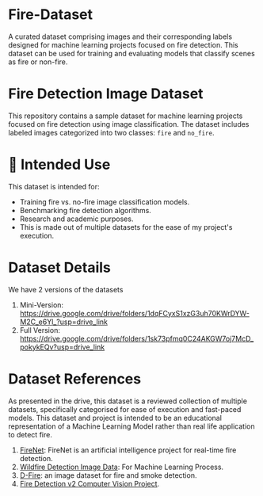 # Fire-Dataset
A curated dataset comprising images and their corresponding labels designed for machine learning projects focused on fire detection. This dataset can be used for training and evaluating models that classify scenes as fire or non-fire.

# Fire Detection Image Dataset

This repository contains a sample dataset for machine learning projects focused on fire detection using image classification. The dataset includes labeled images categorized into two classes: `fire` and `no_fire`.

# 🧠 Intended Use

This dataset is intended for:

- Training fire vs. no-fire image classification models.
- Benchmarking fire detection algorithms.
- Research and academic purposes.
- This is made out of multiple datasets for the ease of my project's execution.

# Dataset Details

We have 2 versions of the datasets
  1. Mini-Version:  https://drive.google.com/drive/folders/1dqFCyxS1xzG3uh70KWrDYW-M2C_e6Yl_?usp=drive_link
  2. Full Version: https://drive.google.com/drive/folders/1sk73pfmq0C24AKGW7oj7McD_pokykEQv?usp=drive_link
     
# Dataset References

As presented in the drive, this dataset is a reviewed collection of multiple datasets, specifically categorised for ease of execution and fast-paced models. This dataset and project is intended to be an educational representation of a Machine Learning Model rather than real life application to detect fire.

1. [FireNet](https://github.com/OlafenwaMoses/FireNET/): FireNet is an artificial intelligence project for real-time fire detection.
2. [Wildfire Detection Image Data](https://www.kaggle.com/datasets/brsdincer/wildfire-detection-image-data): For Machine Learning Process.
3. [D-Fire](https://github.com/gaiasd/DFireDataset): an image dataset for fire and smoke detection.
4. [Fire Detection v2 Computer Vision Project](https://universe.roboflow.com/yi-shing-group-limited/fire-detection-v2-yn3wz).

